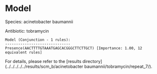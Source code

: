 
# Model

Species: acinetobacter baumannii

Antibiotic: tobramycin

```
Model (Conjunction - 1 rules):
------------------------------
Presence(AACTTTTGTAAATGAGCACGGGCTTCTTGCT) [Importance: 1.00, 12 equivalent rules]

```

For details, please refer to the [results directory](../../../../../results/scm_b/acinetobacter baumannii/tobramycin/repeat_7/).

